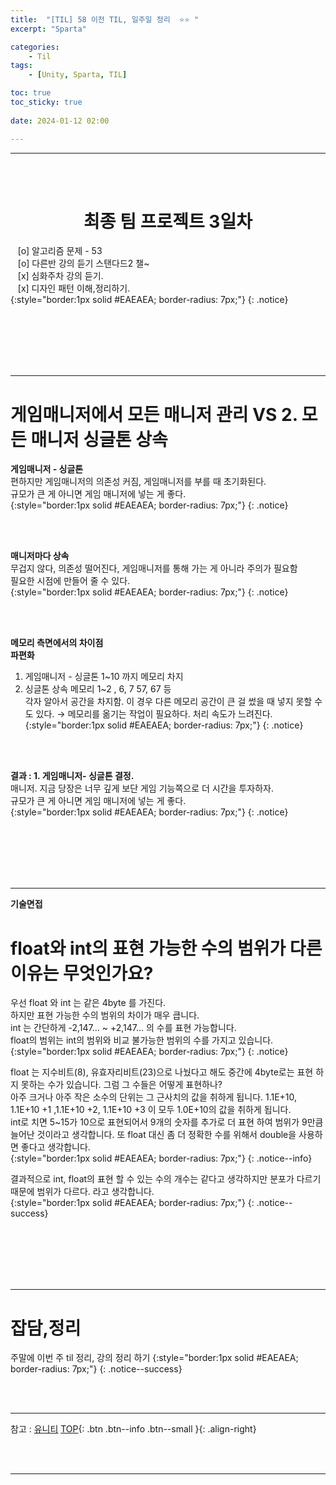 ```yaml
---
title:  "[TIL] 58 이전 TIL, 일주일 정리  ⭐⭐ "
excerpt: "Sparta"

categories:
    - Til
tags:
    - [Unity, Sparta, TIL]

toc: true
toc_sticky: true
 
date: 2024-01-12 02:00

---
```

- - -



<BR><BR>

<center><H1>  최종 팀 프로젝트 3일차  </H1></center>

&nbsp;&nbsp; [o] 알고리즘 문제  - 53  
&nbsp;&nbsp; [o] 다른반 강의 듣기 스탠다드2 챌~   
&nbsp;&nbsp; [x] 심화주차 강의 듣기.  
&nbsp;&nbsp; [x] 디자인 패턴 이해,정리하기.   
{:style="border:1px solid #EAEAEA; border-radius: 7px;"}
{: .notice}  

<br><br><br><br><br>
- - - 

# 게임매니저에서 모든 매니저 관리 VS  2. 모든 매니저 싱글톤 상속

**게임매니저 - 싱글톤**  
편하지만 게임매니저의 의존성 커짐, 게임매니저를 부를 때 초기화된다.  
규모가 큰 게 아니면 게임 매니저에 넣는 게 좋다.  
{:style="border:1px solid #EAEAEA; border-radius: 7px;"}
{: .notice}

<br><br>

**매니저마다 상속**  
무겁지 않다, 의존성 떨어진다, 게임매니저를 통해 가는 게 아니라 주의가 필요함  
필요한 시점에 만들어 줄 수 있다.  
{:style="border:1px solid #EAEAEA; border-radius: 7px;"}
{: .notice}  

<br><br>

**메모리 측면에서의 차이점**  
**파편화**  
1. 게임매니저 - 싱글톤  1~10 까지 메모리 차지  
2. 싱글톤 상속  메모리 1~2 , 6, 7  57, 67 등  
각자 알아서 공간을 차지함. 이 경우 다른 메모리 공간이 큰 걸 썼을 때 넣지 못할 수도 있다.  → 메모리를 옮기는 작업이 필요하다. 처리 속도가 느려진다.  
{:style="border:1px solid #EAEAEA; border-radius: 7px;"}
{: .notice}  

<br><br>

**결과 : 1. 게임매니저- 싱글톤 결정.**  
매니저.  지금 당장은 너무 깊게 보단 게임 기능쪽으로 더 시간을 투자하자.  
규모가 큰 게 아니면 게임 매니저에 넣는 게 좋다.  
{:style="border:1px solid #EAEAEA; border-radius: 7px;"}
{: .notice}  

<br><br><br><br><br>
- - - 

**기술면접**  
# float와 int의 표현 가능한 수의 범위가 다른 이유는 무엇인가요?

우선 float 와 int 는 같은 4byte 를 가진다.   
하지만 표현 가능한 수의 범위의 차이가 매우 큽니다.  
int 는 간단하게 -2,147... ~ +2,147... 의 수를 표현 가능합니다.  
float의 범위는 int의 범위와 비교 불가능한 범위의 수를 가지고 있습니다.   
{:style="border:1px solid #EAEAEA; border-radius: 7px;"}
{: .notice}  

float 는 지수비트(8), 유효자리비트(23)으로 나눴다고 해도 중간에 4byte로는 표현 하지 못하는 수가 있습니다.  그럼 그 수들은 어떻게 표현하나?  
아주 크거나 아주 작은 소수의 단위는 그 근사치의 값을 취하게 됩니다. 1.1E+10, 1.1E+10 +1 ,1.1E+10 +2, 1.1E+10 +3 이 모두 1.0E+10의 값을 취하게 됩니다.   
int로 치면 5~15가 10으로 표현되어서 9개의 숫자를 추가로 더 표현 하여 범위가 9만큼 늘어난 것이라고 생각합니다. 또 float 대신 좀 더 정확한 수를 위해서 double을 사용하면 좋다고 생각합니다.   
{:style="border:1px solid #EAEAEA; border-radius: 7px;"}
{: .notice--info}  


결과적으로 int, float의 표현 할 수 있는 수의 개수는 같다고 생각하지만 분포가 다르기 때문에  범위가 다르다.  라고 생각합니다.  
{:style="border:1px solid #EAEAEA; border-radius: 7px;"}
{: .notice--success} 

<br><br><br><br><br>
- - - 

# 잡담,정리
주말에 이번 주 til 정리, 강의 정리 하기
{:style="border:1px solid #EAEAEA; border-radius: 7px;"}
{: .notice--success}  

<br><br>
- - -

참고 : [유니티](https://docs.unity3d.com/kr/)
[TOP](#){: .btn .btn--info .btn--small }{: .align-right}


<br><br>
- - -
